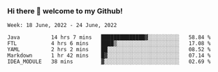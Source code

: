 ### Hi there 👋 welcome to my Github! 

<!--START_SECTION:waka-->
```text
Week: 18 June, 2022 - 24 June, 2022

Java          14 hrs 7 mins   ██████████████▓░░░░░░░░░░   58.84 % 
FTL           4 hrs 6 mins    ████▒░░░░░░░░░░░░░░░░░░░░   17.08 % 
YAML          2 hrs 2 mins    ██░░░░░░░░░░░░░░░░░░░░░░░   08.52 % 
Markdown      1 hr 42 mins    █▓░░░░░░░░░░░░░░░░░░░░░░░   07.14 % 
IDEA_MODULE   38 mins         ▓░░░░░░░░░░░░░░░░░░░░░░░░   02.69 % 
```
<!--END_SECTION:waka-->
